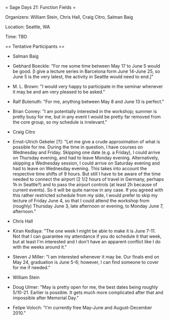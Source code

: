 = Sage Days 21: Function Fields =

Organizers: William Stein, Chris Hall, Craig Citro, Salman Baig

Location: Seattle, WA

Time: TBD

== Tentative Participants ==

 * Salman Baig

 * Gebhard Boeckle: "For me some time between May 17 to June 5 would be good. [I give a lecture series in Barcelona form June 14-June 25, so June 5 is the very latest, the activity in Seattle would need to end.]"

 * M. L. Brown: "I would very happy to participate in the seminar whenever it may be and am very pleased to be asked."

 * Ralf Butenuth: "For me, anything between May 8 and June 13 is perfect."

 * Brian Conrey: "I am potentially interested in the workshop; summer is pretty busy for me, but in any event I would be pretty far removed from the core group, so my schedule is irrelevant."

 * Craig Citro

 * Ernst-Ulrich Gekeler [?]: "Let me give a crude approximation of what is possible for me. During the time in question, I have courses on Wednesday and Friday. Skipping one date (e.g. a Friday), I could arrive on Thursday evening, and had to leave Monday evening. Alternatively, skipping a Wednesday session, I could arrive on Saturday evening and had to leave on Wednesday evening. This takes into account the respective time shifts of 9 hours. But still I have to be aware of the time needed to connect the airport (2 1/2 hours of travel in Germany, perhaps 1h in Seattle?) and to pass the airport controls (at least 2h because of current events). So it will be quite narrow in any case. If you agreed with this rather restricted schedule from my side, I would prefer to skip my lecture of Friday June 4, so that I could attend the workshop from (roughly) Thursday June 3, late afternoon or evening, to Monday June 7, afternoon."

 * Chris Hall

 * Kiran Kedlaya: "The one week I might be able to make it is June 7-11. Not that I can guarantee my attendance if you do schedule it that week, but at least I'm interested and I don't have an apparent conflict like I do with the weeks around it."

 * Steven J Miller: "I am interested whenever it may be. Our finals end on May 24, graduation is June 5-6; however, I can find someone to cover for me if needed."

 * William Stein

 * Doug Ulmer: "May is pretty open for me, the best dates being roughly 5/10-21.  Earlier is possible.  It gets much more complicated after that and impossible after Memorial Day."

 * Felipe Voloch: "I'm currently free May-June and August-December 2010."

